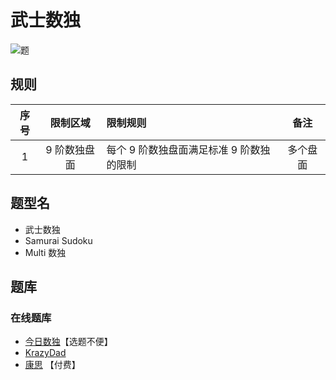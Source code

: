 # 武士数独
<!-- START doctoc generated TOC please keep comment here to allow auto update -->
<!-- DON'T EDIT THIS SECTION, INSTEAD RE-RUN doctoc TO UPDATE -->

<!-- END doctoc generated TOC please keep comment here to allow auto update -->

![题](https://cn.samuraisudoku.com/pic/samuraisudoku/stdsamuraisudoku/32006_124034.png)

## 规则

| 序号  |  限制区域   | 限制规则                    |  备注  |
|:---:|:-------:|:------------------------|:----:|
|  1  | 9 阶数独盘面 | 每个 9 阶数独盘面满足标准 9 阶数独的限制 | 多个盘面 |

## 题型名

- 武士数独
- Samurai Sudoku
- Multi 数独

## 题库

### 在线题库

- [今日数独]【选题不便】
- [KrazyDad](https://krazydad.com/play/samurai/)
- [康思](https://www.conceptispuzzles.com/zh/index.aspx?uri=puzzle/sudoku) 【付费】

[今日数独]: https://cn.samuraisudoku.com/g-samurai-sudoku/
